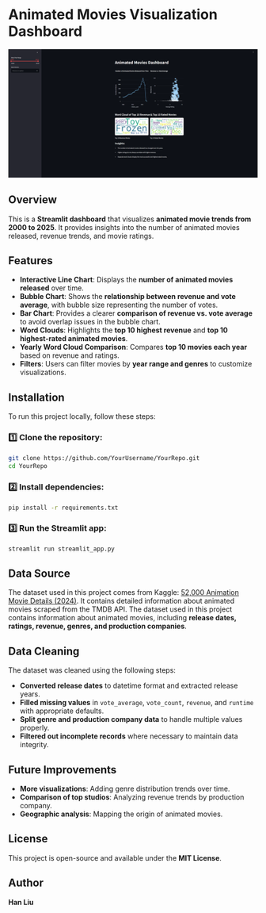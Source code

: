 # Animated Movies Visualization Dashboard

![Dashboard Preview](img/dashboard.png)

## Overview
This is a **Streamlit dashboard** that visualizes **animated movie trends from 2000 to 2025**. It provides insights into the number of animated movies released, revenue trends, and movie ratings.

## Features
-  **Interactive Line Chart**: Displays the **number of animated movies released** over time.
-  **Bubble Chart**: Shows the **relationship between revenue and vote average**, with bubble size representing the number of votes.
-  **Bar Chart**: Provides a clearer **comparison of revenue vs. vote average** to avoid overlap issues in the bubble chart.
-  **Word Clouds**: Highlights the **top 10 highest revenue** and **top 10 highest-rated animated movies**.
-  **Yearly Word Cloud Comparison**: Compares **top 10 movies each year** based on revenue and ratings.
- **Filters**: Users can filter movies by **year range and genres** to customize visualizations.

## Installation
To run this project locally, follow these steps:

### 1️⃣ Clone the repository:
```bash
git clone https://github.com/YourUsername/YourRepo.git
cd YourRepo
```

### 2️⃣ Install dependencies:
```bash
pip install -r requirements.txt
```

### 3️⃣ Run the Streamlit app:
```bash
streamlit run streamlit_app.py
```

## Data Source
The dataset used in this project comes from Kaggle: [52,000 Animation Movie Details (2024)](https://www.kaggle.com/datasets/asaniczka/52000-animation-movie-details-dataset-2024). It contains detailed information about animated movies scraped from the TMDB API.
The dataset used in this project contains information about animated movies, including **release dates, ratings, revenue, genres, and production companies**.

## Data Cleaning
The dataset was cleaned using the following steps:
-  **Converted release dates** to datetime format and extracted release years.
-  **Filled missing values** in `vote_average`, `vote_count`, `revenue`, and `runtime` with appropriate defaults.
-  **Split genre and production company data** to handle multiple values properly.
-  **Filtered out incomplete records** where necessary to maintain data integrity.

## Future Improvements
-  **More visualizations**: Adding genre distribution trends over time.
-  **Comparison of top studios**: Analyzing revenue trends by production company.
-  **Geographic analysis**: Mapping the origin of animated movies.

## License
This project is open-source and available under the **MIT License**.

## Author
**Han Liu**


